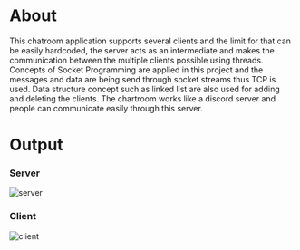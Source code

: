 # About
This chatroom application supports several clients and the limit for that can be easily hardcoded, the server acts as an intermediate and makes the communication between the multiple clients possible using threads. Concepts of Socket Programming are applied in this project and the messages and data are being send through socket streams thus TCP is used. Data structure concept such as linked list are also used for adding and deleting the clients. The chartroom works like a discord server and people can communicate easily through this server.

# Output
### Server
![server](https://user-images.githubusercontent.com/61707240/172151333-7f8172eb-94ec-49b0-9264-87792350e750.PNG)

### Client
![client](https://user-images.githubusercontent.com/61707240/172151330-1dd7f5eb-5e7f-4514-9e37-2349b23542e3.PNG)

